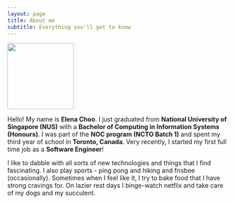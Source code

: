 ```yaml
---
layout: page
title: About me
subtitle: Everything you'll get to know 
---
```

<img src="/assets/img/ProfilePic.png" width="150">

Hello! My name is **Elena Choo**. I just graduated from **National University of Singapore (NUS)** with a **Bachelor of Computing in Information Systems (Honours)**. I was part of the **NOC program (NCTO Batch 1)** and spent my third year of school in **Toronto, Canada**. Very recently, I started my first full time job as a **Software Engineer**!

I like to dabble with all sorts of new technologies and things that I find fascinating. I also play sports - ping pong and hiking and frisbee (occasionally). Sometimes when I feel like it, I try to bake food that I have strong cravings for. On lazier rest days I binge-watch netflix and take care of my dogs and my succulent.

